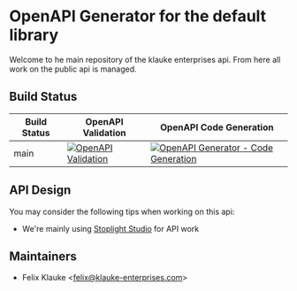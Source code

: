 # OpenAPI Generator for the default library

Welcome to he main repository of the klauke enterprises api. From here all work on the public 
api is managed.

## Build Status

| Build Status 	| OpenAPI Validation                                                                                                                                                                              	| OpenAPI Code Generation                                                                                                                                                                   	|
|--------------	|-------------------------------------------------------------------------------------------------------------------------------------------------------------------------------------------------	|-------------------------------------------------------------------------------------------------------------------------------------------------------------------------------------------	|
| main         	| [![OpenAPI Validation](https://github.com/klauke-enterprises/protocol/actions/workflows/validate.yml/badge.svg)](https://github.com/klauke-enterprises/protocol/actions/workflows/validate.yml) 	| [![OpenAPI Generator - Code Generation](https://github.com/klauke-enterprises/protocol/actions/workflows/openapi.yml/badge.svg)](https://github.com/klauke-enterprises/protocol/actions/workflows/openapi.yml) 	|


## API Design

You may consider the following tips when working on this api:
- We're mainly using [Stoplight Studio](https://stoplight.io/studio/) for API work

## Maintainers

- Felix Klauke <[felix@klauke-enterprises.com](mailto:felix@klauke-enterprises.com)>

